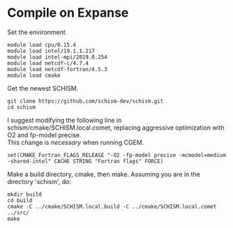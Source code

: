 # Compile on Expanse

Set the environment
```
module load cpu/0.15.4
module load intel/19.1.1.217
module load intel-mpi/2019.8.254
module load netcdf-c/4.7.4
module load netcdf-fortran/4.5.3
module load cmake
```

Get the newest SCHISM.
```
git clone https://github.com/schism-dev/schism.git
cd schism
```

I suggest modifying the following line in schism/cmake/SCHISM.local.comet, replacing aggressive optimization with O2 and fp-model precise.  
This change is *necessary* when running CGEM.
```
set(CMAKE_Fortran_FLAGS_RELEASE "-O2 -fp-model precise -mcmodel=medium -shared-intel" CACHE STRING "Fortran flags" FORCE)
```

Make a build directory, cmake, then make.  Assuming you are in the directory 'schism', do:
```
mkdir build
cd build
cmake -C ../cmake/SCHISM.local.build -C ../cmake/SCHISM.local.comet ../src/
make
```
